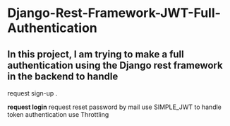 # Django-Rest-Framework-JWT-Full-Authentication
##  In this project, I am trying to make a full authentication using the Django rest framework in the backend to handle

<p> request sign-up .</p>

  __request login__
  request reset password by mail
  use SIMPLE_JWT to handle token authentication
   use Throttling

